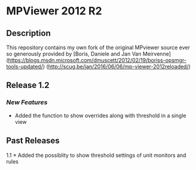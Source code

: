 ﻿# MPViewer 2012 R2

## Description

This repository contains my own fork of the original MPviewer source ever so generously provided by [Boris, Daniele and Jan Van Meirvenne]
(https://blogs.msdn.microsoft.com/dmuscett/2012/02/19/boriss-opsmgr-tools-updated/)
(http://scug.be/jan/2016/06/06/mp-viewer-2012reloaded/)


## Release 1.2
### *New Features*
* Added the function to show overrides along with threshold in a single view

## Past Releases
1.1 * Added the possiblity to show threshold settings of unit monitors and rules
